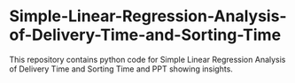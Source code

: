 # Simple-Linear-Regression-Analysis-of-Delivery-Time-and-Sorting-Time
This repository contains python code for Simple Linear Regression Analysis of Delivery Time and Sorting Time and PPT showing insights.
